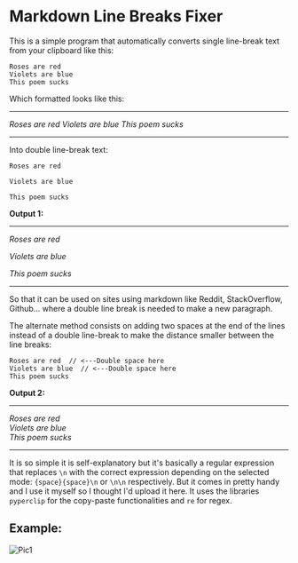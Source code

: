 # Markdown Line Breaks Fixer

This is a simple program that automatically converts single line-break text from your clipboard like this:

    Roses are red
    Violets are blue
    This poem sucks

Which formatted looks like this:

---

*Roses are red*
*Violets are blue*
*This poem sucks*

---

Into double line-break text:

    Roses are red

    Violets are blue

    This poem sucks

**Output 1:**

---

*Roses are red*

*Violets are blue*

*This poem sucks*

---

So that it can be used on sites using markdown like Reddit, StackOverflow, Github... where a double line break is needed to make a new paragraph.

The alternate method consists on adding two spaces at the end of the lines instead of a double line-break to make the distance smaller between the line breaks:

    Roses are red  // <---Double space here
    Violets are blue  // <---Double space here
    This poem sucks

**Output 2:**

---

*Roses are red*  
*Violets are blue*  
*This poem sucks*

---

It is so simple it is self-explanatory but it's basically a regular expression that replaces `\n` with the correct expression depending on the selected mode: `{space}{space}\n` or `\n\n` respectively. But it comes in pretty handy and I use it myself so I thought I'd upload it here. It uses the libraries `pyperclip` for the copy-paste functionalities and `re` for regex.

## Example:

![Pic1](https://i.imgur.com/yXkiZrG.png)
